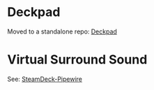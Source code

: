 # Deckpad
Moved to a standalone repo: [Deckpad](https://github.com/FlorianKempenich/Deckpad)

# Virtual Surround Sound
See: [SteamDeck-Pipewire](https://github.com/HelloThisIsFlo/SteamDeck-Pipewire)